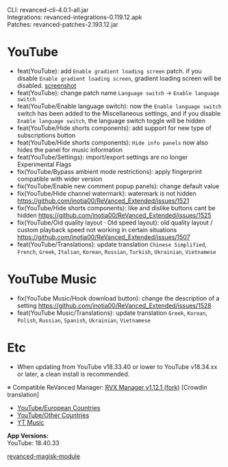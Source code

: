 CLI: revanced-cli-4.0.1-all.jar  
Integrations: revanced-integrations-0.119.12.apk  
Patches: revanced-patches-2.193.12.jar  

YouTube
==
- feat(YouTube): add `Enable gradient loading screen` patch. if you disable `Enable gradient loading screen`, gradient loading screen will be disabled. [screenshot](https://www.reddit.com/r/youtube/comments/15q5xb5/weird_gradient_colored_skeleton_loading_screen/)
- feat(YouTube): change patch name `Language switch` → `Enable language switch`
- feat(YouTube/Enable language switch): now the `Enable language switch` switch has been added to the Miscellaneous settings, and if you disable `Enable language switch`, the language switch toggle will be hidden
- feat(YouTube/Hide shorts components): add support for new type of subscriptions button
- feat(YouTube/Hide shorts components): `Hide info panels` now also hides the panel for music information
- feat(YouTube/Settings): import/export settings are no longer Experimental Flags
- fix(YouTube/Bypass ambient mode restrictions): apply fingerprint compatible with wider version
- fix(YouTube/Enable new comment popup panels): change default value
- fix(YouTube/Hide channel watermark): watermark is not hidden https://github.com/inotia00/ReVanced_Extended/issues/1521
- fix(YouTube/Hide shorts components): like and dislike buttons cant be hidden https://github.com/inotia00/ReVanced_Extended/issues/1525
- fix(YouTube/Old quality layout · Old speed layout): old quality layout / custom playback speed not working in certain situations https://github.com/inotia00/ReVanced_Extended/issues/1507
- feat(YouTube/Translations): update translation
`Chinese Simplified`, `French`, `Greek`, `Italian`, `Korean`, `Russian`, `Turkish`, `Ukrainian`, `Vietnamese`


YouTube Music
==
- fix(YouTube Music/Hook download button): change the description of a setting https://github.com/inotia00/ReVanced_Extended/issues/1528
- feat(YouTube Music/Translations): update translation
`Greek`, `Korean`, `Polish`, `Russian`, `Spanish`, `Ukrainian`, `Vietnamese`


Etc
==
- When updating from YouTube v18.33.40 or lower to YouTube v18.34.xx or later, a clean install is recommended.


※ Compatible ReVanced Manager: [RVX Manager v1.12.1 (fork)](https://github.com/inotia00/revanced-manager/releases/tag/v1.12.1)
[Crowdin translation]
- [YouTube/European Countries](https://crowdin.com/project/revancedextendedeu)
- [YouTube/Other Countries](https://crowdin.com/project/revancedextended)
- [YT Music](https://crowdin.com/project/revanced-music-extended)


  
**App Versions:**  
YouTube: 18.40.33  

[revanced-magisk-module](https://github.com/j-hc/revanced-magisk-module)  
